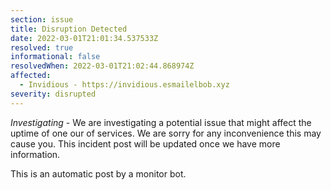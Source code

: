 ```yaml
---
section: issue
title: Disruption Detected
date: 2022-03-01T21:01:34.537533Z
resolved: true
informational: false
resolvedWhen: 2022-03-01T21:02:44.868974Z
affected:
  - Invidious - https://invidious.esmailelbob.xyz
severity: disrupted
---
```

*Investigating* - We are investigating a potential issue that might affect the uptime of one our of services. We are sorry for any inconvenience this may cause you. This incident post will be updated once we have more information.

This is an automatic post by a monitor bot.
        